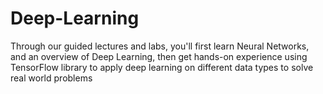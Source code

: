 # Deep-Learning
Through our guided lectures and labs, you'll first learn Neural Networks, and an overview of Deep Learning, then get hands-on experience using TensorFlow library to apply deep learning on different data types to solve real world problems
